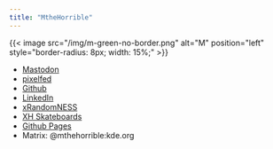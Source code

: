 ```yaml
---
title: "MtheHorrible"
---
```


{{< image src="/img/m-green-no-border.png" alt="M" position="left" style="border-radius: 8px; width: 15%;" >}}

- [Mastodon](https://fosstodon.org/@mthehorrible)
- [pixelfed](https://pixelfed.social/i/web/profile/500285952783711306)
- [Github](https://github.com/mthehorrible)
- [LinkedIn](https://www.linkedin.com/in/matt-milliman-38272227)
- [xRandomNESS](https://xrandomness.com)
- [XH Skateboards](https://xhskateboards.com)
- [Github Pages](https://mthehorrible.github.io/)
- Matrix: @mthehorrible:kde.org
